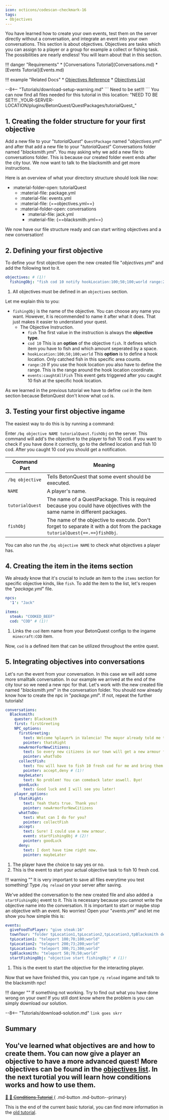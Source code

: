 ```yaml
---
icon: octicons/codescan-checkmark-16
tags:
- Objectives
---
```

You have learned how to create your own events, test them on the server directly without a conversation, 
and integrate an event into your own conversations.
This section is about objectives. Objectives are tasks which you can assign to a player or a group for example 
a collect or fishing task. The possibilities are nearly endless! You will learn about that in this section.

<div class="grid" markdown>
!!! danger "Requirements"
    * [Conversations Tutorial](Conversations.md)
    * [Events Tutorial](Events.md)

!!! example "Related Docs"
    * [Objectives Reference](../../../Documentation/Reference.md#objectives)
    * [Objectives List](../../../Documentation/Objectives-List.md)
</div>
--8<-- "Tutorials/download-setup-warning.md"
    ```
    Need to be set!!!
    ```
    You can now find all files needed for this tutorial in this location:
    "NEED TO BE SET!!! _YOUR-SERVER-LOCATION/plugins/BetonQuest/QuestPackages/tutorialQuest_"

## 1. Creating the folder structure for your first objective
Add a new file to your "_tutorialQuest_" `QuestPackage` named "_objectives.yml_" and after that
add a new file to your "_tutorialQuest_" Conversations folder named "_blacksmith.yml_".
You may asking why we add a new file to conversations folder. This is because our created folder event ends
after the city tour. We now want to talk to the blacksmith and get more instructions.

Here is an overview of what your directory structure should look like now:

* :material-folder-open: tutorialQuest
    - :material-file: package.yml
    - :material-file: events.yml
    - :material-file: {==objectives.yml==}
    - :material-folder-open: conversations
        - :material-file: jack.yml
        - :material-file: {==blacksmith.yml==}

We now have our file structure ready and can start writing objectives and a new conversation!

## 2. Defining your first objective

To define your first objective open the new created file "_objectives.yml_" and add the following text to it.

``` YAML title="objectives.yml" linenums="1"
objectives: # (1)!
  fishingObj: "fish cod 10 notify hookLocation:100;50;100;world range:20 events:caughtAllFish"
```

1. All objectives must be defined in an `objectives` section.

Let me explain this to you:

* `fishingObj`  is the name of the objective. You can choose any name you want. However, it is  recommended to name
  it after what it does. That just makes it easier to understand your quest.
  * The Objective Instruction.
    - `fish` The first value in the instruction is always the **objective type**.
    - `cod 10` This is an **option** of the objective `fish`. It defines which item you have to fish and which amount
      seperated by a space.
    - `hookLocation:100;50;100;world` This **option** is to define a hook location. Only catched fish in this specific area counts.
    - `range:20` If you use the hook location you also have to define the range. This is the range around the hook location coordinate.
    - `events:caughtAllFish` This event gets triggered after you caught 10 fish at the specific hook location.

As we learned in the previous tutorial we have to define `cod` in the item section because BetonQuest don't know what `cod` is.

## 3. Testing your first objective ingame

The easiest way to do this is by running a command:

Enter `/bq objective NAME tutorialQuest.fishObj` on the server.
This command will add's the objective to the player to fish 10 cod.
If you want to check if you have done it correctly, go to the defined location and fish 10 cod. After you caught 10 cod
you should get a notification.

| Command Part    | Meaning                                                                                                                      |
|-----------------|------------------------------------------------------------------------------------------------------------------------------|
| `/bq objective` | Tells BetonQuest that some event should be executed.                                                                         |
| `NAME`          | A player's name.                                                                                                             |
| `tutorialQuest` | The name of a QuestPackage. This is required because you could have objectives with the same name in different packages.     |
| `fishObj`       | The name of the objective to execute. Don't forget to separate it with a dot from the package `tutorialQuest{==.==}fishObj`. |

You can also run the `/bq objective NAME` to check what objectives a player has.

## 4. Creating the item in the items section

We already know that it's crucial to include an item to the `items` section for specific objective kinds, like `fish`.
To add the item to the list, let's reopen the "_package.yml_" file.

``` YAML title="package.yml" hl_lines="6" linenums="1"
npcs:
  '1': "Jack"

items:
  steak: "COOKED_BEEF"
  cod: "COD" # (1)!
```

1. Links the `cod` item name from your BetonQuest configs to the ingame `minecraft:COD` item.

Now, `cod` is a defined item that can be utilized throughout the entire quest.

## 5. Integrating objectives into conversations

Let's run the event from your conversation. In this case we will add some more smalltalk conversation.
In our example we arrived at the end of the city tour so we need a new npc for that.
Let's work with the new created file named "_blacksmith.yml_" in the conversation folder.
You should now already know how to create the npc in
"_package.yml_". If not, repeat the further tutorials!


``` YAML title="blacksmith.yml" linenums="1" 
conversations:
  Blacksmith:
    quester: Blacksmith
    first: firstGreeting
    NPC_options:
      firstGreeting:
        text: Welcome %player% in Valencia! The mayor already told me that you are new to our town.
        pointer: thatsRight
      newArmorForNewCitizens:
        text: So every new citizens in our town will get a new armour from me but you have to do something for me in order to get this really nice upgrade!
        pointer: whatToDo
      collectFish:
        text: You will have to fish 10 fresh cod for me and bring them to me. After that I will give you the nice new armour! Is that a deal?
        pointer: accept,deny # (1)!
      maybeLater:
        text: No problem! You can comeback later aswell. Bye!
      goodLuck:
        text: Good luck and I will see you later!
    player_options:
      thatsRight:
        text: Yeah thats true. Thank you!
        pointer: newArmorForNewCitizens
      whatToDo:
        text: What can I do for you?
        pointer: collectFish
      accept:
        text: Sure! I could use a new armour.
        event: startFishingObj # (2)!
        pointer: goodLuck
      deny:
        text: I dont have time right now.
        pointer: maybeLater
```

1. The player have the choice to say yes or no.
2. This is the event to start your actual objective task to fish 10 fresh cod.

!!! warning ""
    It is very important to save all files everytime you test something!
    Type `/bq reload` on your server after saving.

We've added the conversation to the new created file and also added a `startFishingObj` event to it.
This is necessary because you cannot write the objective name into the conversation. It is important to start
or maybe stop an objective with an event.
No worries! Open your "_events.yml_" and let me show you how simple this is:

``` YAML title="events.yml" hl_lines="8" linenums="1"
events:
  giveFoodToPlayer: "give steak:16"
  townTour: "folder tpLocation1,tpLocation2,tpLocation3,tpBlacksmith delay:2 period:5"
  tpLocation1: "teleport 100;70;100;world"
  tpLocation2: "teleport 200;73;200;world"
  tpLocation3: "teleport 300;71;300;world"
  tpBlacksmith: "teleport 50;70;50;world"
  startFishingObj: "objective start fishingObj" # (1)!
```

1. This is the event to start the objective for the interacting player.

Now that we have finished this, you can type `/q reload` ingame and talk to the blacksmith npc!

!!! danger ""
    If something not working. Try to find out what you have done wrong on your own!
    If you still dont know where the problem is you can simply download our solution.

--8<-- "Tutorials/download-solution.md"
    ```
    link goes skrr
    ```

## Summary

You've learned what objectives are and how to create them. You can now give a player an 
objective to have a more advanced quest! More objectives can be found in the [objectives list](../../../Documentation/Objectives-List.md).
In the next turotial you will learn how **conditions** works and how to use them.
---
[:construction: :construction_worker: ~~Conditions Tutorial~~ ](#summary){ .md-button .md-button--primary}

This is the end of the current basic tutorial, you can find more information in the [old tutorial](../Learn-BetonQuest.md).

